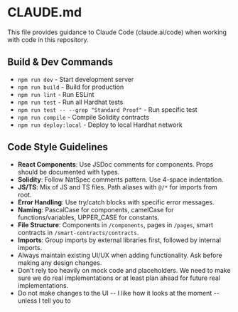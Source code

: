 # CLAUDE.md

This file provides guidance to Claude Code (claude.ai/code) when working with code in this repository.

## Build & Dev Commands
- `npm run dev` - Start development server
- `npm run build` - Build for production
- `npm run lint` - Run ESLint
- `npm run test` - Run all Hardhat tests
- `npm run test -- --grep "Standard Proof"` - Run specific test
- `npm run compile` - Compile Solidity contracts
- `npm run deploy:local` - Deploy to local Hardhat network

## Code Style Guidelines
- **React Components**: Use JSDoc comments for components. Props should be documented with types.
- **Solidity**: Follow NatSpec comments pattern. Use 4-space indentation.
- **JS/TS**: Mix of JS and TS files. Path aliases with `@/*` for imports from root.
- **Error Handling**: Use try/catch blocks with specific error messages.
- **Naming**: PascalCase for components, camelCase for functions/variables, UPPER_CASE for constants.
- **File Structure**: Components in `/components`, pages in `/pages`, smart contracts in `/smart-contracts/contracts`.
- **Imports**: Group imports by external libraries first, followed by internal imports.
- Always maintain existing UI/UX when adding functionality. Ask before making any design changes.
- Don't rely too heavily on mock code and placeholders. We need to make sure we do real implementations or at least plan ahead for future real implementations.
- Do not make changes to the UI -- I like how it looks at the moment -- unless I tell you to